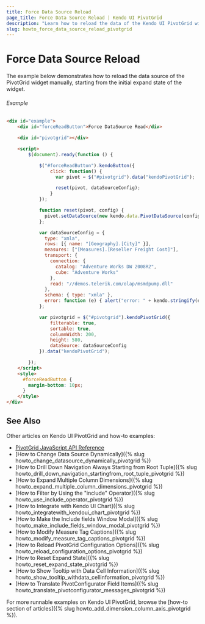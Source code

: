 ```yaml
---
title: Force Data Source Reload
page_title: Force Data Source Reload | Kendo UI PivotGrid
description: "Learn how to reload the data of the Kendo UI PivotGrid widget."
slug: howto_force_data_source_reload_pivotgrid
---
```


# Force Data Source Reload

The example below demonstrates how to reload the data source of the PivotGrid widget manually, starting from the initial expand state of the widget.

###### Example

```html
<div id="example">
    <div id="forceReadButton">Force DataSource Read</div>

    <div id="pivotgrid"></div>

    <script>
        $(document).ready(function () {

            $("#forceReadButton").kendoButton({
                click: function() {
                  var pivot = $("#pivotgrid").data("kendoPivotGrid");

                  reset(pivot, dataSourceConfig);
                }
            });

            function reset(pivot, config) {
              pivot.setDataSource(new kendo.data.PivotDataSource(config));
            };

            var dataSourceConfig = {
              type: "xmla",
              rows: [{ name: "[Geography].[City]" }],
              measures: ["[Measures].[Reseller Freight Cost]"],
              transport: {
                connection: {
                  catalog: "Adventure Works DW 2008R2",
                  cube: "Adventure Works"
                },
                read: "//demos.telerik.com/olap/msmdpump.dll"
              },
              schema: { type: "xmla" },
              error: function (e) { alert("error: " + kendo.stringify(e.errors[0])); }
            };

            var pivotgrid = $("#pivotgrid").kendoPivotGrid({
                filterable: true,
                sortable: true,
                columnWidth: 200,
                height: 580,
                dataSource: dataSourceConfig
            }).data("kendoPivotGrid");

        });
    </script>
    <style>
      #forceReadButton {
        margin-bottom: 10px;
      }
    </style>
</div>
```

## See Also

Other articles on Kendo UI PivotGrid and how-to examples:

* [PivotGrid JavaScript API Reference](/api/javascript/ui/pivotgrid)
* [How to Change Data Source Dynamically]({% slug howto_change_datasource_dynamically_pivotgrid %})
* [How to Drill Down Navigation Always Starting from Root Tuple]({% slug howto_drill_down_navigation_startingfrom_root_tuple_pivotgrid %})
* [How to Expand Multiple Column Dimensions]({% slug howto_expand_multiple_column_dimensions_pivotgrid %})
* [How to Filter by Using the "include" Operator]({% slug howto_use_include_operator_pivotgrid %})
* [How to Integrate with Kendo UI Chart]({% slug howto_integratewith_kendoui_chart_pivotgrid %})
* [How to Make the Include fields Window Modal]({% slug howto_make_include_fields_window_modal_pivotgrid %})
* [How to Modify Measure Tag Captions]({% slug howto_modify_measure_tag_captions_pivotgrid %})
* [How to Reload PivotGrid Configuration Options]({% slug howto_reload_configuration_options_pivotgrid %})
* [How to Reset Expand State]({% slug howto_reset_expand_state_pivotgrid %})
* [How to Show Tooltip with Data Cell Information]({% slug howto_show_tooltip_withdata_cellinformation_pivotgrid %})
* [How to Translate PivotConfigurator Field Items]({% slug howto_translate_pivotconfigurator_messages_pivotgrid %})

For more runnable examples on Kendo UI PivotGrid, browse the [how-to section of articles]({% slug howto_add_dimension_column_axis_pivotgrid %}).
